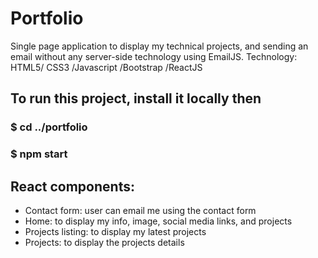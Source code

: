 # Portfolio
Single page application to display my technical projects, and sending an email without any server-side technology using EmailJS.
Technology: HTML5/ CSS3 /Javascript /Bootstrap /ReactJS
## To run this project, install it locally then
### $ cd ../portfolio
### $ npm start
## React components:
- Contact form: user can email me using the contact form
- Home: to display my info, image, social media links, and projects
- Projects listing: to display my latest projects
- Projects: to display the projects details
